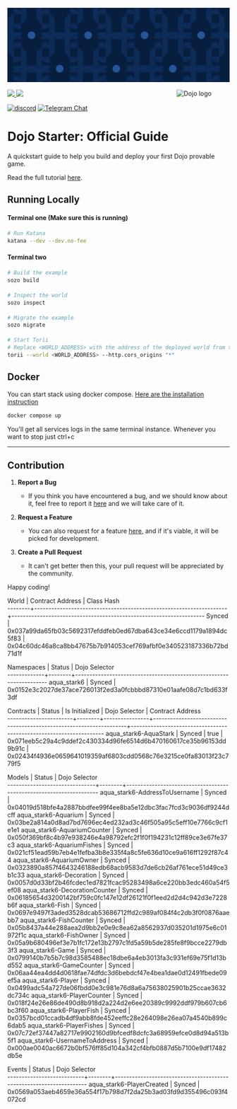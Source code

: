 ![Dojo Starter](./assets/cover.png)

<picture>
  <source media="(prefers-color-scheme: dark)" srcset=".github/mark-dark.svg">
  <img alt="Dojo logo" align="right" width="120" src=".github/mark-light.svg">
</picture>

<a href="https://x.com/ohayo_dojo">
<img src="https://img.shields.io/twitter/follow/dojostarknet?style=social"/>
</a>
<a href="https://github.com/dojoengine/dojo/stargazers">
<img src="https://img.shields.io/github/stars/dojoengine/dojo?style=social"/>
</a>

[![discord](https://img.shields.io/badge/join-dojo-green?logo=discord&logoColor=white)](https://discord.com/invite/dojoengine)
[![Telegram Chat][tg-badge]][tg-url]

[tg-badge]: https://img.shields.io/endpoint?color=neon&logo=telegram&label=chat&style=flat-square&url=https%3A%2F%2Ftg.sumanjay.workers.dev%2Fdojoengine
[tg-url]: https://t.me/dojoengine

# Dojo Starter: Official Guide

A quickstart guide to help you build and deploy your first Dojo provable game.

Read the full tutorial [here](https://dojoengine.org/tutorial/dojo-starter).

## Running Locally

#### Terminal one (Make sure this is running)

```bash
# Run Katana
katana --dev --dev.no-fee
```

#### Terminal two

```bash
# Build the example
sozo build

# Inspect the world
sozo inspect

# Migrate the example
sozo migrate

# Start Torii
# Replace <WORLD_ADDRESS> with the address of the deployed world from the previous step
torii --world <WORLD_ADDRESS> --http.cors_origins "*"
```

## Docker
You can start stack using docker compose. [Here are the installation instruction](https://docs.docker.com/engine/install/)

```bash
docker compose up
```
You'll get all services logs in the same terminal instance. Whenever you want to stop just ctrl+c

---

## Contribution

1. **Report a Bug**

    - If you think you have encountered a bug, and we should know about it, feel free to report it [here](https://github.com/dojoengine/dojo-starter/issues) and we will take care of it.

2. **Request a Feature**

    - You can also request for a feature [here](https://github.com/dojoengine/dojo-starter/issues), and if it's viable, it will be picked for development.

3. **Create a Pull Request**
    - It can't get better then this, your pull request will be appreciated by the community.

Happy coding!

 World  | Contract Address                                                   | Class Hash                                                         
--------+--------------------------------------------------------------------+--------------------------------------------------------------------
 Synced | 0x037a99da65fb03c5692317efddfeb0ed67dba643ce34e6ccd1179a1894dc5f83 | 0x04c60dc46a8ca8bb47675b7b914053cef769afbf0e340523187336b72bd71d1f 

 Namespaces  | Status | Dojo Selector                                                      
-------------+--------+--------------------------------------------------------------------
 aqua_stark6 | Synced | 0x0152e3c2027de37ace726013f2ed3a0fcbbbd87310e01aafe08d7c1bd633f3df 

 Contracts             | Status | Is Initialized | Dojo Selector                                                      | Contract Address                                                   
-----------------------+--------+----------------+--------------------------------------------------------------------+--------------------------------------------------------------------
 aqua_stark6-AquaStark | Synced | true           | 0x071eeb5c29a4c9ddef2c430334d96fe6514d6b470160617ce35b96153dd9b91c | 0x02434f4936e0659641019359af6803cdd0568c76e3215ce0fa83013f23c779f5 

 Models                        | Status | Dojo Selector                                                      
-------------------------------+--------+--------------------------------------------------------------------
 aqua_stark6-AddressToUsername | Synced | 0x04019d518bfe4a2887bbdfee99f4ee8ba5e12dbc3fac7fcd3c9036df9244dcff 
 aqua_stark6-Aquarium          | Synced | 0x03be2a814a0d8ad7bd7696ec4ed232ad3c46f505a95c5eff10e7766c9cf1e1e1 
 aqua_stark6-AquariumCounter   | Synced | 0x050f369bf8c4b97e938246e4a98792efc2f1f0f194231c12ff89ce3e67fe37c3 
 aqua_stark6-AquariumFishes    | Synced | 0x021cf51ead59b7eb4e1fefba3b8e335f4a8c5fe636d10ce9a616ff1292f87c44 
 aqua_stark6-AquariumOwner     | Synced | 0x0323890a857f4643246188edb68acb9583d7de6cb26af761ece51d49ce3b1c33 
 aqua_stark6-Decoration        | Synced | 0x0057d0d33bf2b46fcdec1ed7821fcac95283498a6ce220bb3edc460a54f5ef08 
 aqua_stark6-DecorationCounter | Synced | 0x06185654d3200142bf759c0fc147e12df26121f0f1eed2d2d4c942d3e7228b6f 
 aqua_stark6-Fish              | Synced | 0x0697e9497f3aded3528dcab53686712ffd2c989af084f4c2db3f0f0876aaebb7 
 aqua_stark6-FishCounter       | Synced | 0x05b8437a44e288aea2d9bb2e0e9c8ea62a8562937d035201d1975e6c01972f1c 
 aqua_stark6-FishOwner         | Synced | 0x05a9b680496ef3e7b1fc172e13b2797c1fd5a59b5de285fe8f9bcce2279db3f3 
 aqua_stark6-Game              | Synced | 0x0799140b7b5b7c98d3585488ec18dbe6a4eb3013fa3c931ef69e75f1d13bd552 
 aqua_stark6-GameCounter       | Synced | 0x06aa44ea4dd4d0618fae74dfdc3d6bebdcf47e4bea1dae0d12491fbede09ef5a 
 aqua_stark6-Player            | Synced | 0x0499adc54a727de06fbdd0e3c981e76d8a6a75638025901b25ccae3632dc734c 
 aqua_stark6-PlayerCounter     | Synced | 0x018f24e26e86de490d8b918d2a224d2e6ee20389c9992ddf979b607cb6bc3f60 
 aqua_stark6-PlayerFish        | Synced | 0x0357bcd01ccadb4df9abb8fde452eeffc28e264098e26ea07a4540b899c6dab5 
 aqua_stark6-PlayerFishes      | Synced | 0x07c72ef37447a82717e9902160d9bfcedf8dcfc3a68959efce0d8d94a513b5f1 
 aqua_stark6-UsernameToAddress | Synced | 0x000ae0040ac6672b0bf576ff85d104a342cf4bfb0887d5b7100e9df17482db5e 

 Events                    | Status | Dojo Selector                                                      
---------------------------+--------+--------------------------------------------------------------------
 aqua_stark6-PlayerCreated | Synced | 0x0569a053aeb4659e36a554f17b798d7f2da25b3ad03fd9d355496c093f4072cd 